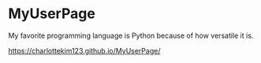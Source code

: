 # MyUserPage

My favorite programming language is Python because of how versatile it is.


https://charlottekim123.github.io/MyUserPage/
